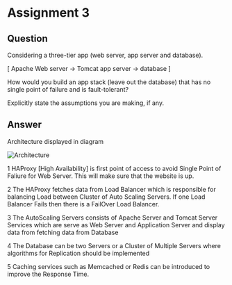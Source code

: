 # Assignment 3

## Question

Considering a three-tier app (web server, app server and database).

[ Apache Web server -> Tomcat app server -> database ]

How would you build an app stack (leave out the database) that has no single point of failure and is fault-tolerant?

Explicitly state the assumptions you are making, if any.

## Answer

Architecture displayed in diagram

![Architecture](Architecture.png)


1 HAProxy [High Availability] is first point of access to avoid Single Point of Faliure for Web Server. This will make sure that the website is up. 

2 The HAProxy fetches data from Load Balancer which is responsible for balancing Load between Cluster of Auto Scaling Servers. If one Load Balancer Fails then there is a FailOver Load Balancer.

3 The AutoScaling Servers consists of Apache Server and Tomcat Server Services which are serve as Web Server and Application Server and display data from fetching data from Database

4 The Database can be two Servers or a Cluster of Multiple Servers where algorithms for Replication should be implemented

5 Caching services such as Memcached or Redis can be introduced to improve the Response Time.
